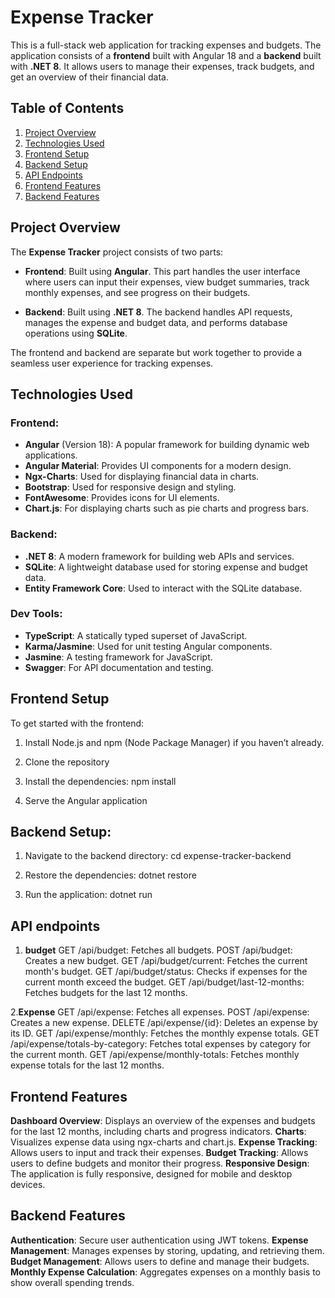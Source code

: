 # Expense Tracker

This is a full-stack web application for tracking expenses and budgets. The application consists of a **frontend** built with Angular 18 and a **backend** built with **.NET 8**. It allows users to manage their expenses, track budgets, and get an overview of their financial data.

## Table of Contents

1. [Project Overview](#project-overview)
2. [Technologies Used](#technologies-used)
3. [Frontend Setup](#frontend-setup)
4. [Backend Setup](#backend-setup)
5. [API Endpoints](#api-endpoints)
6. [Frontend Features](#frontend-features)
7. [Backend Features](#backend-features)

## Project Overview

The **Expense Tracker** project consists of two parts:

- **Frontend**: Built using **Angular**. This part handles the user interface where users can input their expenses, view budget summaries, track monthly expenses, and see progress on their budgets.
  
- **Backend**: Built using **.NET 8**. The backend handles API requests, manages the expense and budget data, and performs database operations using **SQLite**.

The frontend and backend are separate but work together to provide a seamless user experience for tracking expenses.

## Technologies Used

### Frontend:
- **Angular** (Version 18): A popular framework for building dynamic web applications.
- **Angular Material**: Provides UI components for a modern design.
- **Ngx-Charts**: Used for displaying financial data in charts.
- **Bootstrap**: Used for responsive design and styling.
- **FontAwesome**: Provides icons for UI elements.
- **Chart.js**: For displaying charts such as pie charts and progress bars.

### Backend:
- **.NET 8**: A modern framework for building web APIs and services.
- **SQLite**: A lightweight database used for storing expense and budget data.
- **Entity Framework Core**: Used to interact with the SQLite database.

### Dev Tools:
- **TypeScript**: A statically typed superset of JavaScript.
- **Karma/Jasmine**: Used for unit testing Angular components.
- **Jasmine**: A testing framework for JavaScript.
- **Swagger**: For API documentation and testing.
  
## Frontend Setup

To get started with the frontend:

1. Install Node.js and npm (Node Package Manager) if you haven’t already.
2. Clone the repository

3. Install the dependencies:
npm install

4. Serve the Angular application

## Backend Setup:

1. Navigate to the backend directory:
cd expense-tracker-backend

2. Restore the dependencies:
dotnet restore

3. Run the application:
dotnet run

## API endpoints
1. **budget**
GET /api/budget: Fetches all budgets.
POST /api/budget: Creates a new budget.
GET /api/budget/current: Fetches the current month's budget.
GET /api/budget/status: Checks if expenses for the current month exceed the budget.
GET /api/budget/last-12-months: Fetches budgets for the last 12 months.

2.**Expense**
GET /api/expense: Fetches all expenses.
POST /api/expense: Creates a new expense.
DELETE /api/expense/{id}: Deletes an expense by its ID.
GET /api/expense/monthly: Fetches the monthly expense totals.
GET /api/expense/totals-by-category: Fetches total expenses by category for the current month.
GET /api/expense/monthly-totals: Fetches monthly expense totals for the last 12 months.

## Frontend Features
**Dashboard Overview**: Displays an overview of the expenses and budgets for the last 12 months, including charts and progress indicators.
**Charts**: Visualizes expense data using ngx-charts and chart.js.
**Expense Tracking**: Allows users to input and track their expenses.
**Budget Tracking**: Allows users to define budgets and monitor their progress.
**Responsive Design**: The application is fully responsive, designed for mobile and desktop devices.

## Backend Features
**Authentication**: Secure user authentication using JWT tokens.
**Expense Management**: Manages expenses by storing, updating, and retrieving them.
**Budget Management**: Allows users to define and manage their budgets.
**Monthly Expense Calculation**: Aggregates expenses on a monthly basis to show overall spending trends.



